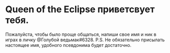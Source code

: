 # Queen of the Eclipse приветсвует тебя.
Пожалуйста, чтобы было проще общаться, напиши свое имя и ник в играх в личку @Голубой ведьмак#6328.
P.S. Не обязательно присылать настоящее имя, удобного псевдонима будет достаточно.

